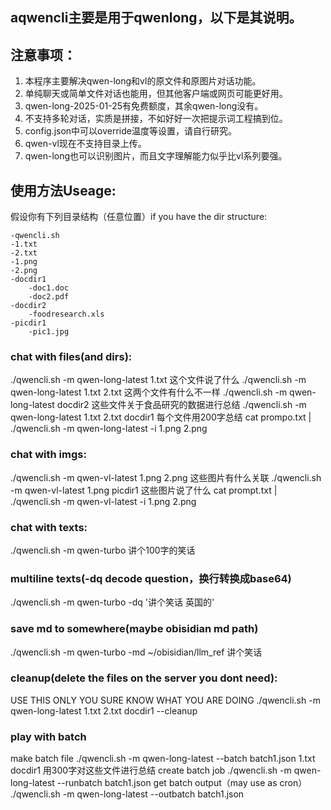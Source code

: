 ## aqwencli主要是用于qwenlong，以下是其说明。

## 注意事项：
1. 本程序主要解决qwen-long和vl的原文件和原图片对话功能。
2. 单纯聊天或简单文件对话也能用，但其他客户端或网页可能更好用。
3. qwen-long-2025-01-25有免费额度，其余qwen-long没有。
4. 不支持多轮对话，实质是拼接，不如好好一次把提示词工程搞到位。
5. config.json中可以override温度等设置，请自行研究。
6. qwen-vl现在不支持目录上传。
7. qwen-long也可以识别图片，而且文字理解能力似乎比vl系列要强。

## 使用方法Useage:

假设你有下列目录结构（任意位置）if you have the dir structure:

```
-qwencli.sh
-1.txt
-2.txt
-1.png
-2.png
-docdir1
    -doc1.doc
    -doc2.pdf
-docdir2
    -foodresearch.xls
-picdir1
    -pic1.jpg
```


### chat with files(and dirs):

./qwencli.sh -m qwen-long-latest 1.txt 这个文件说了什么
./qwencli.sh -m qwen-long-latest 1.txt 2.txt 这两个文件有什么不一样
./qwencli.sh -m qwen-long-latest docdir2 这些文件关于食品研究的数据进行总结
./qwencli.sh -m qwen-long-latest 1.txt 2.txt docdir1 每个文件用200字总结
cat prompo.txt | ./qwencli.sh -m qwen-long-latest -i 1.png 2.png

### chat with imgs:

./qwencli.sh -m qwen-vl-latest 1.png 2.png 这些图片有什么关联
./qwencli.sh -m qwen-vl-latest 1.png picdir1 这些图片说了什么
cat prompt.txt | ./qwencli.sh -m qwen-vl-latest -i 1.png 2.png

### chat with texts:

./qwencli.sh -m qwen-turbo 讲个100字的笑话


### multiline texts(-dq decode question，换行转换成base64)

./qwencli.sh -m qwen-turbo -dq '讲个笑话 
                               英国的'

### save md to somewhere(maybe obisidian md path)

./qwencli.sh -m qwen-turbo -md ~/obisidian/llm_ref 讲个笑话

### cleanup(delete the files on the server you dont need):

USE THIS ONLY YOU SURE KNOW WHAT YOU ARE DOING
./qwencli.sh -m qwen-long-latest 1.txt 2.txt docdir1 --cleanup

### play with batch

make batch file
./qwencli.sh -m qwen-long-latest --batch batch1.json 1.txt docdir1 用300字对这些文件进行总结
create batch job
./qwencli.sh -m qwen-long-latest --runbatch batch1.json
get batch output（may use as cron）
./qwencli.sh -m qwen-long-latest --outbatch batch1.json

